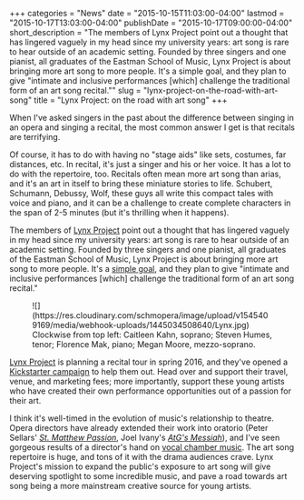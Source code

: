 +++
categories = "News"
date = "2015-10-15T11:03:00-04:00"
lastmod = "2015-10-17T13:03:00-04:00"
publishDate = "2015-10-17T09:00:00-04:00"
short_description = "The members of Lynx Project point out a thought that has lingered vaguely in my head since my university years: art song is rare to hear outside of an academic setting. Founded by three singers and one pianist, all graduates of the Eastman School of Music, Lynx Project is about bringing more art song to more people. It's a simple goal, and they plan to give \"intimate and inclusive performances [which] challenge the traditional form of an art song recital.\""
slug = "lynx-project-on-the-road-with-art-song"
title = "Lynx Project: on the road with art song"
+++

When I've asked singers in the past about the difference between singing in an opera and singing a recital, the most common answer I get is that recitals are terrifying. 

Of course, it has to do with having no "stage aids" like sets, costumes, far distances, etc. In recital, it's just a singer and his or her voice. It has a lot to do with the repertoire, too. Recitals often mean more art song than arias, and it's an art in itself to bring these miniature stories to life. Schubert, Schumann, Debussy, Wolf, these guys all write this compact tales with voice and piano, and it can be a challenge to create complete characters in the span of 2-5 minutes (but it's thrilling when it happens).

The members of [Lynx Project](/scene/companies/lynx-project/) point out a thought that has lingered vaguely in my head since my university years: art song is rare to hear outside of an academic setting. Founded by three singers and one pianist, all graduates of the Eastman School of Music, Lynx Project is about bringing more art song to more people. It's a [simple goal](https://www.kickstarter.com/projects/1967299709/lynx-project-our-case-for-art-song), and they plan to give "intimate and inclusive performances [which] challenge the traditional form of an art song recital."

<figure data-type="image">
![](https://res.cloudinary.com/schmopera/image/upload/v1545409169/media/webhook-uploads/1445034508640/Lynx.jpg)
<figcaption>Clockwise from top left: Caitleen Kahn, soprano; Steven Humes, tenor; Florence Mak, piano; Megan Moore, mezzo-soprano.</figcaption>
</figure>

[Lynx Project](https://www.kickstarter.com/projects/1967299709/lynx-project-our-case-for-art-song) is planning a recital tour in spring 2016, and they've opened a [Kickstarter campaign](https://www.kickstarter.com/projects/1967299709/lynx-project-our-case-for-art-song) to help them out. Head over and support their travel, venue, and marketing fees; more importantly, support these young artists who have created their own performance opportunities out of a passion for their art.

I think it's well-timed in the evolution of music's relationship to theatre. Opera directors have already extended their work into oratorio (Peter Sellars' [*St. Matthew Passion*](https://www.youtube.com/watch?v=PO1uxy3grpU), Joel Ivany's [*AtG's Messiah*](http://againstthegraintheatre.com/messiah/)), and I've seen gorgeous results of a director's hand on [vocal chamber music](/music-as-theatre-a-chamber-concert-in-banff/).  The art song repertoire is huge, and tons of it with the drama audiences crave. Lynx Project's mission to expand the public's exposure to art song will give deserving spotlight to some incredible music, and pave a road towards art song being a more mainstream creative source for young artists.
